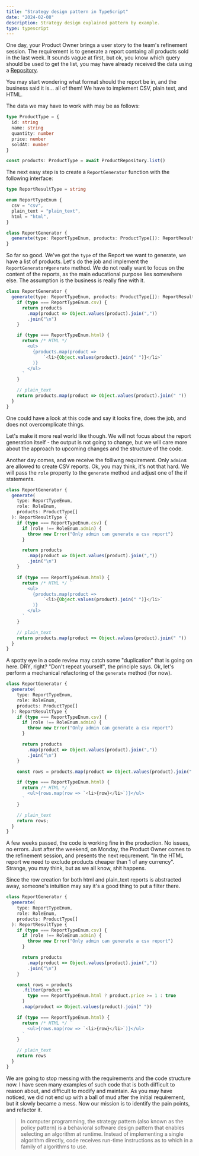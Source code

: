 ```yaml
---
title: "Strategy design pattern in TypeScript"
date: "2024-02-08"
description: Strategy design explained pattern by example.
type: typescript
---
```


One day, your Product Owner brings a user story to the team's refinement session.
The requirement is to generate a report containg all products sold in the last week.
It sounds vague at first, but ok, you know which query should be used to get the list, you may have already received the data using a [Repository](https://learn.microsoft.com/en-us/dotnet/architecture/microservices/microservice-ddd-cqrs-patterns/infrastructure-persistence-layer-design#the-repository-pattern).

You may start wondering what format should the report be in, and the business said it is... all of them!
We have to implement CSV, plain text, and HTML.

The data we may have to work with may be as follows:

```typescript
type ProductType = {
  id: string
  name: string
  quantity: number
  price: number
  soldAt: number
}

const products: ProductType = await ProductRepository.list()
```

The next easy step is to create a `ReportGenerator` function with the following interface:

```typescript
type ReportResultType = string

enum ReportTypeEnum {
  csv = "csv",
  plain_text = "plain_text",
  html = "html",
}

class ReportGenerator {
  generate(type: ReportTypeEnum, products: ProductType[]): ReportResultType {}
}
```

So far so good. We've got the `type` of the Report we want to generate, we have a list of products. Let's do the job and implement the `ReportGenerator#generate` method. We do not really want to focus on the content of the reports, as the main educational purpose lies somewhere else. The assumption is the business is really fine with it.

```typescript
class ReportGenerator {
  generate(type: ReportTypeEnum, products: ProductType[]): ReportResultType {
    if (type === ReportTypeEnum.csv) {
      return products
        .map(product => Object.values(product).join(","))
        .join("\n")
    }

    if (type === ReportTypeEnum.html) {
      return /* HTML */ `
        <ul>
          {products.map(product =>
              `<li>{Object.values(product).join(" ")}</li>`
          )}
        </ul>
      `
    }

    // plain_text
    return products.map(product => Object.values(product).join(" "))
  }
}
```

One could have a look at this code and say it looks fine, does the job, and does not overcomplicate things.

Let's make it more real world like though. We will not focus about the report generation itself - the output is not going to change, but we will care more about the approach to upcoming changes and the structure of the code.

Another day comes, and we receive the folliwng requirement. Only `admin`s are allowed to create CSV reports. Ok, you may think, it's not that hard. We will pass the `role` property to the `generate` method and adjust one of the if statements.

```typescript
class ReportGenerator {
  generate(
    type: ReportTypeEnum,
    role: RoleEnum,
    products: ProductType[]
  ): ReportResultType {
    if (type === ReportTypeEnum.csv) {
      if (role !== RoleEnum.admin) {
        throw new Error("Only admin can generate a csv report")
      }

      return products
        .map(product => Object.values(product).join(","))
        .join("\n")
    }

    if (type === ReportTypeEnum.html) {
      return /* HTML */ `
        <ul>
          {products.map(product =>
              `<li>{Object.values(product).join(" ")}</li>`
          )}
        </ul>
      `
    }

    // plain_text
    return products.map(product => Object.values(product).join(" "))
  }
}
```

A spotty eye in a code review may catch some "duplication" that is going on here. DRY, right? "Don't repeat yourself", the principle says. Ok, let's perform a mechanical refactoring of the `generate` method (for now).

```typescript
class ReportGenerator {
  generate(
    type: ReportTypeEnum,
    role: RoleEnum,
    products: ProductType[]
  ): ReportResultType {
    if (type === ReportTypeEnum.csv) {
      if (role !== RoleEnum.admin) {
        throw new Error("Only admin can generate a csv report")
      }

      return products
        .map(product => Object.values(product).join(","))
        .join("\n")
    }

    const rows = products.map(product => Object.values(product).join(" "))

    if (type === ReportTypeEnum.html) {
      return /* HTML */ `
        <ul>{rows.map(row => `<li>{row}</li>`)}</ul>
      `
    }

    // plain_text
    return rows;
  }
}
```

A few weeks passed, the code is working fine in the production. No issues, no errors. Just after the weekend, on Monday, the Product Owner comes to the refinement session, and presents the next requrement. "In the HTML report we need to exclude products cheaper than 1 of any currency". Strange, you may think, but as we all know, shit happens.

Since the row creation for both html and plain_text reports is abstracted away, someone's intuition may say it's a good thing to put a filter there.

```typescript
class ReportGenerator {
  generate(
    type: ReportTypeEnum,
    role: RoleEnum,
    products: ProductType[]
  ): ReportResultType {
    if (type === ReportTypeEnum.csv) {
      if (role !== RoleEnum.admin) {
        throw new Error("Only admin can generate a csv report")
      }

      return products
        .map(product => Object.values(product).join(","))
        .join("\n")
    }

    const rows = products
      .filter(product =>
        type === ReportTypeEnum.html ? product.price >= 1 : true
      )
      .map(product => Object.values(product).join(" "))

    if (type === ReportTypeEnum.html) {
      return /* HTML */ `
        <ul>{rows.map(row => `<li>{row}</li>`)}</ul>
      `
    }

    // plain_text
    return rows
  }
}
```

We are going to stop messing with the requirements and the code structure now. I have seen many examples of such code that is both difficult to reason about, and difficult to modify and maintain.
As you may have noticed, we did not end up with a ball of mud after the initial requirement, but it slowly became a mess. Now our mission is to identify the pain points, and refactor it.

> In computer programming, the strategy pattern (also known as the policy pattern) is a behavioral software design pattern that enables selecting an algorithm at runtime. Instead of implementing a single algorithm directly, code receives run-time instructions as to which in a family of algorithms to use.
